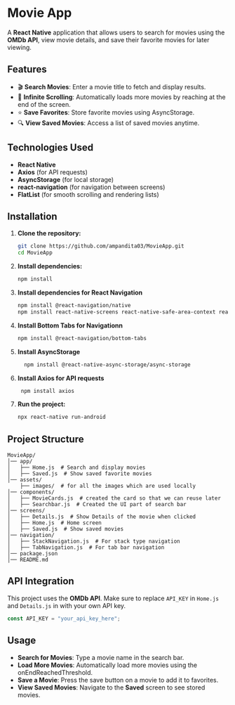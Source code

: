 # Movie App

A **React Native** application that allows users to search for movies using the **OMDb API**, view movie details, and save their favorite movies for later viewing.

## Features
- 🎬 **Search Movies**: Enter a movie title to fetch and display results.
- 📜 **Infinite Scrolling**: Automatically loads more movies by reaching at the end of the screen.
- ⭐ **Save Favorites**: Store favorite movies using AsyncStorage.
- 🔍 **View Saved Movies**: Access a list of saved movies anytime.

## Technologies Used
- **React Native**
- **Axios** (for API requests)
- **AsyncStorage** (for local storage)
- **react-navigation** (for navigation between screens)
- **FlatList** (for smooth scrolling and rendering lists)

## Installation

1. **Clone the repository:**
   ```sh
   git clone https://github.com/ampandita03/MovieApp.git
   cd MovieApp
   ```

2. **Install dependencies:**
   ```sh
   npm install
   ```
3. **Install dependencies for React Navigation**
   ```sh
   npm install @react-navigation/native  
   npm install react-native-screens react-native-safe-area-context react-native-gesture-handler react-native-reanimated react-native-vector-icons react-native-paper
   ```

4. **Install Bottom Tabs for Navigationn**
   ```sh
   npm install @react-navigation/bottom-tabs  
   ```
   
5. **Install AsyncStorage**
   ```sh
     npm install @react-native-async-storage/async-storage    
   ```
   
6. **Install Axios for API requests**
   ```sh
    npm install axios
   ```      

7. **Run the project:**
   ```sh
   npx react-native run-android
   ```

## Project Structure
```
MovieApp/
│── app/
│   ├── Home.js  # Search and display movies
│   ├── Saved.js  # Show saved favorite movies
│── assets/
    ├── images/  # for all the images which are used locally
│── components/
│   ├── MovieCards.js  # created the card so that we can reuse later
│   ├── Searchbar.js  # Created the UI part of search bar
│── screens/
│   ├── Details.js  # Show Details of the movie when clicked
│   ├── Home.js  # Home screen 
│   ├── Saved.js  # Show saved movies
│── navigation/
│   ├── StackNavigation.js  # For stack type navigation
│   ├── TabNavigation.js  # For tab bar navigation 
│── package.json
│── README.md
```

## API Integration
This project uses the **OMDb API**. Make sure to replace `API_KEY` in `Home.js` and `Details.js` in  with your own API key.
```js
const API_KEY = "your_api_key_here";
```

## Usage
- **Search for Movies**: Type a movie name in the search bar.
- **Load More Movies**: Automatically load more movies using the onEndReachedThreshold.
- **Save a Movie**: Press the save button on a movie to add it to favorites.
- **View Saved Movies**: Navigate to the **Saved** screen to see stored movies.


